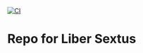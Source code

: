 [![CI](https://github.com/scta-texts/wef6td/actions/workflows/validation.yml/badge.svg?branch=master)](https://github.com/scta-texts/wef6td/actions/workflows/validation.yml)

# Repo for Liber Sextus
